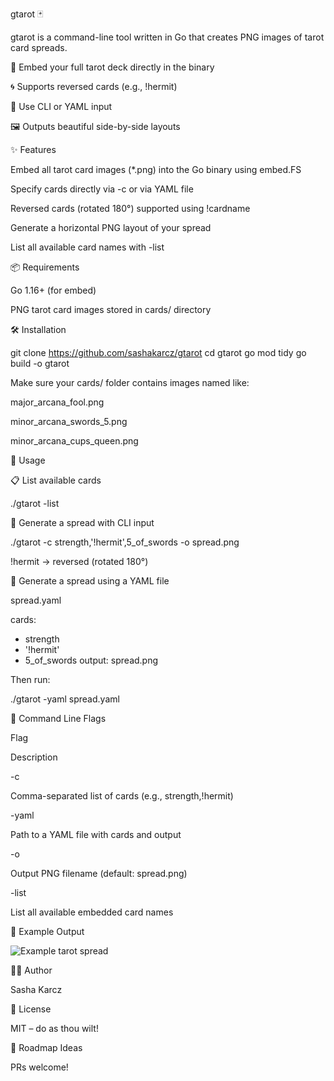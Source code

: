 gtarot 🃏

gtarot is a command-line tool written in Go that creates PNG images of tarot card spreads.

🔮 Embed your full tarot deck directly in the binary

🌀 Supports reversed cards (e.g., !hermit)

📄 Use CLI or YAML input

🖼️ Outputs beautiful side-by-side layouts

✨ Features

Embed all tarot card images (*.png) into the Go binary using embed.FS

Specify cards directly via -c or via YAML file

Reversed cards (rotated 180°) supported using !cardname

Generate a horizontal PNG layout of your spread

List all available card names with -list

📦 Requirements

Go 1.16+ (for embed)

PNG tarot card images stored in cards/ directory

🛠️ Installation

git clone https://github.com/sashakarcz/gtarot
cd gtarot
go mod tidy
go build -o gtarot

Make sure your cards/ folder contains images named like:

major_arcana_fool.png

minor_arcana_swords_5.png

minor_arcana_cups_queen.png

🚀 Usage

📋 List available cards

./gtarot -list

🎴 Generate a spread with CLI input

./gtarot -c strength,'!hermit',5_of_swords -o spread.png

!hermit → reversed (rotated 180°)

📂 Generate a spread using a YAML file

spread.yaml

cards:
  - strength
  - '!hermit'
  - 5_of_swords
output: spread.png

Then run:

./gtarot -yaml spread.yaml

🧾 Command Line Flags

Flag

Description

-c

Comma-separated list of cards (e.g., strength,!hermit)

-yaml

Path to a YAML file with cards and output

-o

Output PNG filename (default: spread.png)

-list

List all available embedded card names

🧙 Example Output

![Example tarot spread](output.png)


🧑‍💻 Author

Sasha Karcz

📜 License

MIT – do as thou wilt!

🧱 Roadmap Ideas



PRs welcome!



